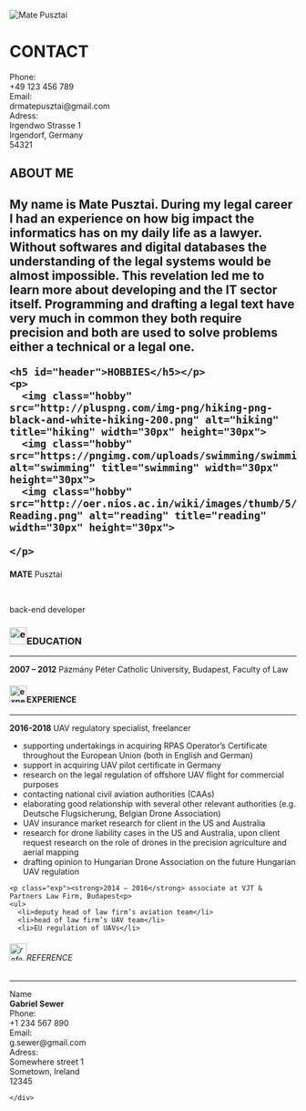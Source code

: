 <!DOCTYPE html>
<html>
<head>
  <link href="1.Project/PM_online_portfolio_css">
<title>Mate Pusztai's online portfolio</title>
</head>
<div class="container">
<div id="left_column">
  <br>
  <img id="selfie" src="https://media.licdn.com/dms/image/C5103AQF-phLXwiaKuA/profile-displayphoto-shrink_200_200/0?e=1557964800&v=beta&t=ocb9o-AU9Td0DL__8v2krpAjdLliX-sGhLcr3Duh5W4" alt="Mate Pusztai" title="Mate Pusztai">
  <h1 id="header">CONTACT</h1>
    <p class = "contact"> Phone:<br>
          +49 123 456 789<br>
          Email:<br>
          drmatepusztai@gmail.com<br>
          Adress:<br>
          Irgendwo Strasse 1<br>
          Irgendorf, Germany<br>
          54321</p>
  
  
  <h2 id="header">ABOUT ME<h2>
    <section>
    <p id="about"> My name is Mate Pusztai. During my legal career I had an experience on how big impact the informatics has on my daily life as a lawyer. Without softwares and digital databases the understanding of the legal systems would be almost impossible. This revelation led me to learn more about developing and the IT sector itself. Programming and drafting a legal text have very much in common they both require precision and both are used to solve problems either a technical or a legal one.</p></section>
    
    <h5 id="header">HOBBIES</h5></p>
    <p>
      <img class="hobby" src="http://pluspng.com/img-png/hiking-png-black-and-white-hiking-200.png" alt="hiking" title="hiking" width="30px" height="30px">
      <img class="hobby" src="https://pngimg.com/uploads/swimming/swimming_PNG55424.png" alt="swimming" title="swimming" width="30px" height="30px">
      <img class="hobby" src="http://oer.nios.ac.in/wiki/images/thumb/5/53/Reading.png/100px-Reading.png" alt="reading" title="reading" width="30px" height="30px">
      
    </p>
<section><section>
    </div>
<div class="main_container"><section>
   <p id="name"> <strong>MATE</strong> Pusztai </p><br>
  <p id="position">back-end developer</p>
  <div class="education">    
  <h3><img src="https://www.freeiconspng.com/uploads/education-png-19.png" alt="experience" width="30px" height="30px">EDUCATION</h3>
    <hr>
  <p id="edu"><strong>2007 – 2012</strong>
    Pázmány Péter Catholic University, Budapest, Faculty of Law</p>
    </div>
    <div class="experience">
  <h4><img src="https://www.freeiconspng.com/uploads/education-png-19.png" alt="experience" width="30px" height="30px">EXPERIENCE</h4><hr>
  <p class="exp"><strong>2016-2018</strong>	   	UAV regulatory specialist, freelancer<br>
    
<ul>
  <li>supporting undertakings in acquiring RPAS Operator’s Certificate throughout the European Union (both in English and German)</li>
<li>support in acquiring UAV pilot certificate in Germany</li>
<li>research on the legal regulation of offshore UAV flight for commercial purposes</li>
<li>contacting national civil aviation authorities (CAAs)</li>
<li>elaborating good relationship with several other relevant authorities (e.g. Deutsche Flugsicherung, Belgian Drone Association)</li>
<li>UAV insurance market research for client in the US and Australia</li>
<li>research for drone liability cases in the US and Australia, upon client request
research on the role of drones in the precision agriculture and aerial mapping</li>
<li>drafting opinion to Hungarian Drone Association on the future Hungarian UAV regulation</li></ul> 
</p> </div>
  
    <p class="exp"><strong>2014 – 2016</strong>	associate at VJT & Partners Law Firm, Budapest<p>
    <ul>
      <li>deputy head of law firm’s aviation team</li>
      <li>head of law firm’s UAV team</li>
      <li>EU regulation of UAVs</li>
      
  </ul>
<section class="references">
  <h6><img src="http://pluspng.com/img-png/pencil-png-pencil-icon-png-250.png" alt="reference" width="30px" height="30px">REFERENCE</h6><hr>
  <p><p id = "ref_contact"> 
          Name<br>
          <strong>Gabriel Sewer</strong><br>
          Phone:<br>
          +1 234 567 890<br>
          Email:<br>
          g.sewer@gmail.com<br>
          Adress:<br>
          Somewhere street 1<br>
          Sometown, Ireland<br>
          12345</p>
    
</p> </section>
  
         
  </div>
   
    </div>
</html>
